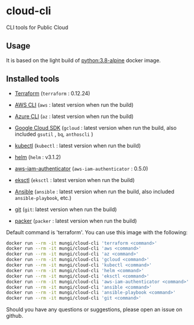 # cloud-cli

CLI tools for Public Cloud

## Usage

It is based on the light build of [python:3.8-alpine](https://hub.docker.com/_/python/) docker image.


## Installed tools

- [Terraform](https://www.terraform.io/downloads.html) (`terraform` : 0.12.24)
- [AWS CLI](https://github.com/aws/aws-cli) (`aws` : latest version when run the build)
- [Azure CLI](https://docs.microsoft.com/cli/azure/what-is-azure-cli) (`az` : latest version when run the build)
- [Google Cloud SDK](https://cloud.google.com/sdk/) (`gcloud` : latest version when run the build, also included `gsutil` , `bq`, `anthoscli` )

- [kubectl](https://kubernetes.io/docs/tasks/tools/install-kubectl/) (`kubectl` : latest version when run the build)
- [helm](https://github.com/helm/helm) (`helm` : v3.1.2)
- [aws-iam-authenticator](https://github.com/kubernetes-sigs/aws-iam-authenticator) (`aws-iam-authenticator` : 0.5.0)
- [eksctl](https://github.com/weaveworks/eksctl) (`eksctl` : latest version when run the build)
- [Ansible](https://docs.ansible.com/ansible) (`ansible` : latest version when run the build, also included `ansible-playbook`, etc.)

- [git](https://github.com/git/git) (`git`: latest version when run the build)
- [packer](https://packer.io/) (`packer` : latest version when run the build)

Default command is 'terraform'.
You can use this image with the following:

``` bash
docker run --rm -it mungi/cloud-cli 'terraform <command>'
docker run --rm -it mungi/cloud-cli 'aws <command>'
docker run --rm -it mungi/cloud-cli 'az <command>'
docker run --rm -it mungi/cloud-cli 'gcloud <command>'
docker run --rm -it mungi/cloud-cli 'kubectl <command>'
docker run --rm -it mungi/cloud-cli 'helm <command>'
docker run --rm -it mungi/cloud-cli 'eksctl <command>'
docker run --rm -it mungi/cloud-cli 'aws-iam-authenticator <command>'
docker run --rm -it mungi/cloud-cli 'ansible <command>'
docker run --rm -it mungi/cloud-cli 'ansible-playbook <command>'
docker run --rm -it mungi/cloud-cli 'git <command>'
```

Should you have any questions or suggestions, please open an issue on github.

